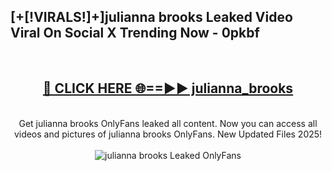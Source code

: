 <h2>[+[!VIRALS!]+]julianna brooks Leaked Video Viral On Social X Trending Now - 0pkbf</h2>
<br>
<div align="center">
<h2><a href="https://libra.edu.pl?julianna_brooks" rel="nofollow">🔴 CLICK HERE 🌐==►► julianna_brooks</a></h2>
<br>
Get julianna brooks OnlyFans leaked all content. Now you can access all videos and pictures of julianna brooks OnlyFans. New Updated Files 2025!
<br>
<br>
<a href="https://libra.edu.pl?julianna_brooks" rel="nofollow" data-target="animated-image.originalLink"><img src="https://i.ibb.co.com/WyWwxjT/player-gif2.gif" alt="julianna brooks Leaked OnlyFans" style="max-width: 100%; display: inline-block;" data-target="animated-image.originalImage"></a>
</div>
<br>